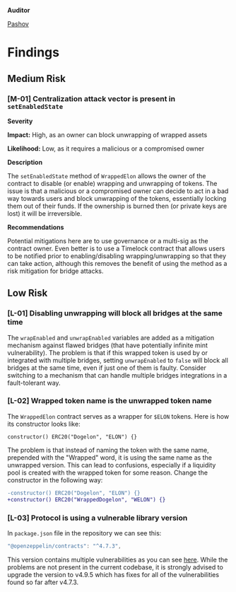 **Auditor**

[Pashov](https://twitter.com/pashovkrum)

# Findings

## Medium Risk

### [M-01] Centralization attack vector is present in `setEnabledState`

**Severity**

**Impact:**
High, as an owner can block unwrapping of wrapped assets

**Likelihood:**
Low, as it requires a malicious or a compromised owner

**Description**

The `setEnabledState` method of `WrappedElon` allows the owner of the contract to disable (or enable) wrapping and unwrapping of tokens. The issue is that a malicious or a compromised owner can decide to act in a bad way towards users and block unwrapping of the tokens, essentially locking them out of their funds. If the ownership is burned then (or private keys are lost) it will be irreversible.

**Recommendations**

Potential mitigations here are to use governance or a multi-sig as the contract owner. Even better is to use a Timelock contract that allows users to be notified prior to enabling/disabling wrapping/unwrapping so that they can take action, although this removes the benefit of using the method as a risk mitigation for bridge attacks.

## Low Risk

### [L-01] Disabling unwrapping will block all bridges at the same time

The `wrapEnabled` and `unwrapEnabled` variables are added as a mitigation mechanism against flawed bridges (that have potentially infinite mint vulnerability). The problem is that if this wrapped token is used by or integrated with multiple bridges, setting `unwrapEnabled` to `false` will block all bridges at the same time, even if just one of them is faulty. Consider switching to a mechanism that can handle multiple bridges integrations in a fault-tolerant way.

### [L-02] Wrapped token name is the unwrapped token name

The `WrappedElon` contract serves as a wrapper for `$ELON` tokens. Here is how its constructor looks like:

```solidity
constructor() ERC20("Dogelon", "ELON") {}
```

The problem is that instead of naming the token with the same name, prepended with the "Wrapped" word, it is using the same name as the unwrapped version. This can lead to confusions, especially if a liquidity pool is created with the wrapped token for some reason. Change the constructor in the following way:

```diff
-constructor() ERC20("Dogelon", "ELON") {}
+constructor() ERC20("WrappedDogelon", "WELON") {}
```

### [L-03] Protocol is using a vulnerable library version

In `package.json` file in the repository we can see this:

```javascript
"@openzeppelin/contracts": "^4.7.3",
```

This version contains multiple vulnerabilities as you can see [here](https://github.com/OpenZeppelin/openzeppelin-contracts/security/advisories). While the problems are not present in the current codebase, it is strongly advised to upgrade the version to v4.9.5 which has fixes for all of the vulnerabilities found so far after v4.7.3.